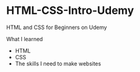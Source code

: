 # HTML-CSS-Intro-Udemy
HTML and CSS for Beginners on Udemy

What I learned
- HTML
- CSS
- The skills I need to make websites
